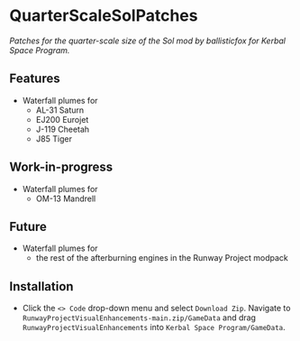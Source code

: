 # QuarterScaleSolPatches
_Patches for the quarter-scale size of the Sol mod by ballisticfox for Kerbal Space Program._

## Features
* Waterfall plumes for
  * AL-31 Saturn
  * EJ200 Eurojet
  * J-119 Cheetah
  * J85 Tiger

## Work-in-progress
* Waterfall plumes for
  * OM-13 Mandrell

## Future
* Waterfall plumes for
  * the rest of the afterburning engines in the Runway Project modpack

## Installation
* Click the `<> Code` drop-down menu and select `Download Zip`. Navigate to `RunwayProjectVisualEnhancements-main.zip/GameData` and drag `RunwayProjectVisualEnhancements` into `Kerbal Space Program/GameData`.
